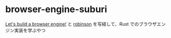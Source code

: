 # browser-engine-suburi
[Let's build a browser engine!](https://limpet.net/mbrubeck/2014/08/08/toy-layout-engine-1.html) と [robinson](https://github.com/mbrubeck/robinson) を写経して、Rust でのブラウザエンジン実装を学ぶやつ

